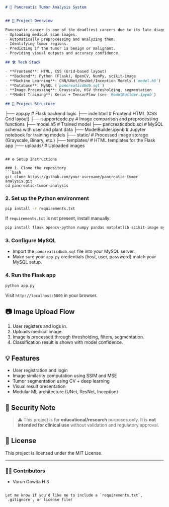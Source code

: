 
```markdown
# 🧠 Pancreatic Tumor Analysis System


## 🚀 Project Overview

Pancreatic cancer is one of the deadliest cancers due to its late diagnosis and rapid progression. This project provides a user-friendly interface for:
- Uploading medical scan images.
- Automatically preprocessing and analyzing them.
- Identifying tumor regions.
- Predicting if the tumor is benign or malignant.
- Providing visual outputs and accuracy confidence.

## 🛠️ Tech Stack

- **Frontend**: HTML, CSS (Grid-based layout)
- **Backend**: Python (Flask), OpenCV, NumPy, scikit-image
- **Machine Learning**: CNN/UNet/ResNet/Inception Models (`model.h5`)
- **Database**: MySQL (`pancreaticdbdb.sql`)
- **Image Processing**: Grayscale, HSV thresholding, segmentation
- **Model Training**: Keras + TensorFlow (see `ModelBuilder.ipynb`)

## 📁 Project Structure

```

├── app.py                 # Flask backend logic
├── inde.html              # Frontend HTML (CSS Grid layout)
├── supportcode.py         # Image comparison and preprocessing functions
├── model.h5               # Trained model
├── pancreaticdbdb.sql     # MySQL schema with user and plant data
├── ModelBuilder.ipynb     # Jupyter notebook for training models
├── static/                # Processed image storage (Grayscale, Binary, etc.)
├── templates/             # HTML templates for the Flask app
├── uploads/               # Uploaded images

````

## ⚙️ Setup Instructions

### 1. Clone the repository
```bash
git clone https://github.com/your-username/pancreatic-tumor-analysis.git
cd pancreatic-tumor-analysis
````

### 2. Set up the Python environment

```bash
pip install -r requirements.txt
```

If `requirements.txt` is not present, install manually:

```bash
pip install flask opencv-python numpy pandas matplotlib scikit-image mysql-connector-python tensorflow
```

### 3. Configure MySQL

* Import the `pancreaticdbdb.sql` file into your MySQL server.
* Make sure your `app.py` credentials (host, user, password) match your MySQL setup.

### 4. Run the Flask app

```bash
python app.py
```

Visit `http://localhost:5000` in your browser.

## 📷 Image Upload Flow

1. User registers and logs in.
2. Uploads medical image.
3. Image is processed through thresholding, filters, segmentation.
4. Classification result is shown with model confidence.

## 💡 Features

* User registration and login
* Image similarity computation using SSIM and MSE
* Tumor segmentation using CV + deep learning
* Visual result presentation
* Modular ML architecture (UNet, ResNet, Inception)

## 🔐 Security Note

> ⚠️ This project is for **educational/research** purposes only. It is **not intended for clinical use** without validation and regulatory approval.

## 📃 License

This project is licensed under the MIT License.

---

### 👨‍💻 Contributors

* Varun Gowda H S

```

Let me know if you'd like me to include a `requirements.txt`, `.gitignore`, or license file!
```
